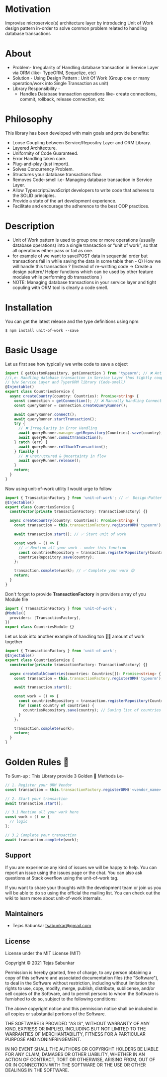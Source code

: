 # Motivation

Improvise microservice(s) architecture layer by introducing Unit of Work design pattern in-order to solve common problem related to handling database transactions

# About

- Problem- Irregularity of Handling database transaction in Service Layer via ORM (like- TypeORM, Sequelize, etc)
- Solution - Using Design Pattern : Unit Of Work (Group one or many operation/work into Single Transaction as unit)
- Library Responsibility -
  - Handles Database transaction operations like- create connections, commit, rollback, release connection, etc

# Philosophy

This library has been developed with main goals and provide benefits:

- Loose Coupling between Service/Repositry Layer and ORM Library.
- Layered Architecture.
- Uniformity of Code Guaranteed.
- Error Handling taken care.
- Plug-and-play (just import).
- Solves Concurrency Problem.
- Structures your database transactions flow.
- Removes Code-smell i.e- Managing database transaction in Service Layer.
- Allow Typescript/JavaScript developers to write code that adheres to the SOLID principles.
- Provide a state of the art development experience.
- Facilitate and encourage the adherence to the best OOP practices.

# Description

- Unit of Work pattern is used to group one or more operations (usually database operations) into a single transaction or “unit of work”, so that all operations either pass or fail as one.
- for example of we want to save/POST data in sequential order but transactions fail in while saving the data in some table then - Q) How we will handle this transaction ? (Instead of re-writting code -> Create a design pattern/ Helper functions which can be used by other feature modules while performing db transactions )
- NOTE: Managing database transactions in your service layer and tight copuling with ORM tool is clearly a code smell.

# Installation

You can get the latest release and the type definitions using npm:

```
$ npm install unit-of-work --save
```

# Basic Usage

Let us first see how typically we write code to save a object

```ts
import { getCustomRepository, getConnection } from 'typeorm'; // ❌ Anti-pattern
//i,e- Handling database transaction in Service Layer thus tightly coupled
// b/w Service Layer and TyperORM library (Code-smell)
@Injectable()
export class CountriesService {
  async createCountry(country: Countries): Promise<string> {
    const connection = getConnection(); // ❌ Manually handling Connections, queryRunner, commits, rollbacks (should have good-knowldge)
    const queryRunner = connection.createQueryRunner();

    await queryRunner.connect();
    await queryRunner.startTransaction();
    try {
      // ❌ Irregularity in Error Handling
      await queryRunner.manager.getRepository(Countries).save(country);
      await queryRunner.commitTransaction();
    } catch (err) {
      await queryRunner.rollbackTransaction();
    } finally {
      // ❌ Unstructured & Uncertainty in flow
      await queryRunner.release();
    }
    return;
  }
}
```

Now using unit-of-work utility I would urge to follow

```ts
import { TransactionFactory } from 'unit-of-work'; // ✅  Design-Pattern <= Using UoW (loosely coupled)
@Injectable()
export class CountriesService {
  constructor(private transactionFactory: TransactionFactory) {}

  async createCountry(country: Countries): Promise<string> {
    const transaction = this.transactionFactory.registerORM('typeorm'); // ✅ Register your ORM Vendor

    await transaction.start(); // ✅ Start unit of work

    const work = () => {
      // ✅ Mention all your work - under this function
      const countriesRepository = transaction.registerRepository(Countries);
      countriesRepository.save(country);
    };

    transaction.complete(work); // ✅ Complete your work 😉
    return;
  }
}
```

Don't forget to provide **TransactionFactory** in providers array of you Module file

```ts
import { TransactionFactory } from 'unit-of-work';
@Module({
  providers: [TransactionFactory],
})
export class CountriesModule {}
```

Let us look into another example of handling ton 🏋🏼 amount of work together

```ts
import { TransactionFactory } from 'unit-of-work';
@Injectable()
export class CountriesService {
  constructor(private transactionFactory: TransactionFactory) {}

  async createBulkCountries(countries: Countries[]): Promise<string> {
    const transaction = this.transactionFactory.registerORM('typeorm');

    await transaction.start();

    const work = () => {
      const countriesRepository = transaction.registerRepository(Countries);
      for (const country of countries) {
        countriesRepository.save(country); // Saving list of countries object
      }
    };

    transaction.complete(work);
    return;
  }
}
```

# Golden Rules 🌟

To Sum-up : This Library provide 3 Golden 🥇 Methods i.e-

```ts
// 1. Register your ORM Vendor
const transaction = this.transactionFactory.registerORM('<vendor_name>'); // typeorm or sequelize

// 2. Start your transaction
await transaction.start();

// 3.1 Mention all your work here
const work = () => {
  // logic
};

// 3.2 Complete your transaction
await transaction.complete(work);
```

## Support

If you are experience any kind of issues we will be happy to help. You can report an issue using the issues page or the chat. You can also ask questions at Stack overflow using the unit-of-work tag.

If you want to share your thoughts with the development team or join us you will be able to do so using the official the mailing list. You can check out the wiki to learn more about unit-of-work internals.

## Maintainers

- Tejas Sabunkar <tsabunkar@gmail.com>

## License

License under the MIT License (MIT)

Copyright © 2021 Tejas Sabunkar

Permission is hereby granted, free of charge, to any person obtaining a copy of this software and associated documentation files (the "Software"), to deal in the Software without restriction, including without limitation the rights to use, copy, modify, merge, publish, distribute, sublicense, and/or sell copies of the Software, and to permit persons to whom the Software is furnished to do so, subject to the following conditions:

The above copyright notice and this permission notice shall be included in all copies or substantial portions of the Software.

THE SOFTWARE IS PROVIDED "AS IS", WITHOUT WARRANTY OF ANY KIND, EXPRESS OR IMPLIED, INCLUDING BUT NOT LIMITED TO THE WARRANTIES OF MERCHANTABILITY, FITNESS FOR A PARTICULAR PURPOSE AND NONINFRINGEMENT.

IN NO EVENT SHALL THE AUTHORS OR COPYRIGHT HOLDERS BE LIABLE FOR ANY CLAIM, DAMAGES OR OTHER LIABILITY, WHETHER IN AN ACTION OF CONTRACT, TORT OR OTHERWISE, ARISING FROM, OUT OF OR IN CONNECTION WITH THE SOFTWARE OR THE USE OR OTHER DEALINGS IN THE SOFTWARE.
